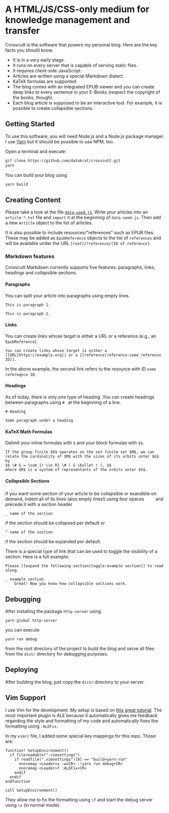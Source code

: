 # A HTML/JS/CSS-only medium for knowledge management and transfer

Crosscutt is the software that powers my personal blog. Here are the key facts you should know.

* It is in a very early stage.
* It runs on every server that is capable of serving static files.
* It requires client-side JavaScript.
* Articles are written using a special Markdown dialect.
* KaTeX formulas are supported.
* The blog comes with an integrated EPUB viewer and you can create deep links to every sentence in your E-Books (respect the copyright of the books, though).
* Each blog article is supposed to be an interactive tool. For example, it is possible to create collapsible sections.

## Getting Started

To use this software, you will need Node.js and a Node.js package manager. I use [Yarn](https://yarnpkg.com/) but it should be possible to use NPM, too.

Open a terminal and execute:
```sh
git clone https://github.com/datokrat/crosscutt.git
yarn
```

You can build your blog using
```sh
yarn build
```

## Creating Content

Please take a look at the file  [`data-seed.js`](./src/data-seed.js). Write your articles into an `article-*.txt` file and `import` it at the beginning of `data-seed.js`. Then add a new `Article` object to the list of articles.

It is also possible to include resources/"references" such as EPUB files. These may be added as `EpubReference` objects to the list of `references` and will be available under the URL `[root]/?reference/[ID of reference]`.

### Markdown features

Crosscutt Markdown currently supports five features: paragraphs, links, headings and collapsible sections.

#### Paragraphs

You can split your article into paragraphs using empty lines.

```
This is paragraph 1.

This is paragraph 2.
```

#### Links

You can create links whose target is either a URL or a reference (e.g., an `EpubReference`).

```
You can create links whose target is either a [[URL|https://example.org]] or a [[reference|reference:some reference ID]].
```

In the above example, the second link refers to the resource with ID `some refereqnce ID`.

#### Headings

As of today, there is only one type of heading. You can create headings between paragraphs using `# ` at the beginning of a line.

```
# Heading

Some paragraph under a heading
```

#### KaTeX Math Formulas

Delimit your inline formulas with `$` and your block formulas with `$$`.

```
If the group finite $G$ operates on the set finite set $M$, we can relate the cardinality of $M$ with the sizes of its orbits unter $G$ by
$$ \# G = \sum_{r \in R} \# ( G \bullet r ), $$
where $R$ is a system of representants of the orbits unter $G$.
```

##### Collapsible Sections

If you want some section of your article to be collapsible or exandible on demand, indent all of its lines (also empty lines!) using four spaces `    ` and precede it with a section header
```^ 
_ name of the section
```
if the section should be collapsed per default or
```
^ name of the section
```
if the section should be expanded per default.

There is a special type of link that can be used to toggle the visibility of a section. Here is a full example:
```
Please [[expand the following section|toggle:example section]] to read along.

_ example section
    Great! Now you know how collapsible sections work.
```

## Debugging

After installing the package `http-server` using
```
yarn global http-server
```
you can execute
```
yarn run debug
```
from the root directory of the project to build the blog and serve all files from the `dist/` directory for debugging purposes.

## Deploying

After building the blog, just copy the `dist/` directory to your server.

## Vim Support

I use Vim for the development. My setup is based on [this great tutorial](https://freshman.tech/vim-javascript/). The most important plugin is ALE because it automatically gives me feedback regarding the style and formatting of my code and automatically fixes the formatting using `:ALEFix`.

In my `vimrc` file, I added some special key mappings for this repo. Those are:
```
function! SetupEnvironment()
  if filereadable(".vimsettings")
    if readfile(".vimsettings")[0] == "build=yarn-run"
      nnoremap <Leader>x :w<CR> :!yarn run debug<CR>
      nnoremap <Leader>f :ALEFix<CR>
    endif
  endif
endfunction

call SetupEnvironment()
```
They allow me to fix the formatting using `\f` and start the debug server using `\x` (in normal mode).

